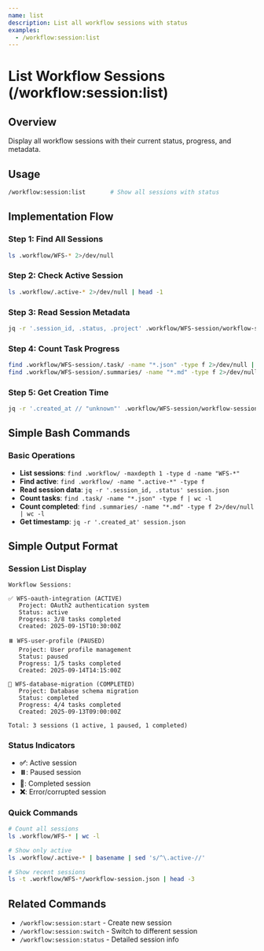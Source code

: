 ```yaml
---
name: list
description: List all workflow sessions with status
examples:
  - /workflow:session:list
---
```


# List Workflow Sessions (/workflow:session:list)

## Overview
Display all workflow sessions with their current status, progress, and metadata.

## Usage
```bash
/workflow:session:list       # Show all sessions with status
```

## Implementation Flow

### Step 1: Find All Sessions
```bash
ls .workflow/WFS-* 2>/dev/null
```

### Step 2: Check Active Session
```bash
ls .workflow/.active-* 2>/dev/null | head -1
```

### Step 3: Read Session Metadata
```bash
jq -r '.session_id, .status, .project' .workflow/WFS-session/workflow-session.json
```

### Step 4: Count Task Progress
```bash
find .workflow/WFS-session/.task/ -name "*.json" -type f 2>/dev/null | wc -l
find .workflow/WFS-session/.summaries/ -name "*.md" -type f 2>/dev/null | wc -l
```

### Step 5: Get Creation Time
```bash
jq -r '.created_at // "unknown"' .workflow/WFS-session/workflow-session.json
```

## Simple Bash Commands

### Basic Operations
- **List sessions**: `find .workflow/ -maxdepth 1 -type d -name "WFS-*"`
- **Find active**: `find .workflow/ -name ".active-*" -type f`
- **Read session data**: `jq -r '.session_id, .status' session.json`
- **Count tasks**: `find .task/ -name "*.json" -type f | wc -l`
- **Count completed**: `find .summaries/ -name "*.md" -type f 2>/dev/null | wc -l`
- **Get timestamp**: `jq -r '.created_at' session.json`

## Simple Output Format

### Session List Display
```
Workflow Sessions:

✅ WFS-oauth-integration (ACTIVE)
   Project: OAuth2 authentication system
   Status: active
   Progress: 3/8 tasks completed
   Created: 2025-09-15T10:30:00Z

⏸️ WFS-user-profile (PAUSED)
   Project: User profile management
   Status: paused
   Progress: 1/5 tasks completed
   Created: 2025-09-14T14:15:00Z

📁 WFS-database-migration (COMPLETED)
   Project: Database schema migration
   Status: completed
   Progress: 4/4 tasks completed
   Created: 2025-09-13T09:00:00Z

Total: 3 sessions (1 active, 1 paused, 1 completed)
```

### Status Indicators
- **✅**: Active session
- **⏸️**: Paused session
- **📁**: Completed session
- **❌**: Error/corrupted session

### Quick Commands
```bash
# Count all sessions
ls .workflow/WFS-* | wc -l

# Show only active
ls .workflow/.active-* | basename | sed 's/^\.active-//'

# Show recent sessions
ls -t .workflow/WFS-*/workflow-session.json | head -3
```

## Related Commands
- `/workflow:session:start` - Create new session
- `/workflow:session:switch` - Switch to different session
- `/workflow:session:status` - Detailed session info